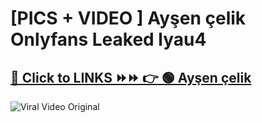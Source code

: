 
 # [PICS + VIDEO ] Ayşen çelik Onlyfans Leaked lyau4

## <h2><a href="https://clipsfans.com/Ayşen_çelik&ref=git">🔗 Click to LINKS ⏩⏩ 👉 🟢 Ayşen çelik </a></h2>

<a href="https://clipsfans.com/Ayşen_çelik&ref=git" rel="nofollow" data-target="animated-image.originalLink"><img src="https://i.ibb.co.com/xMMVF88/686577567.gif" alt="Viral Video Original" style="max-width: 100%; display: inline-block;" data-target="animated-image.originalImage"></a>


